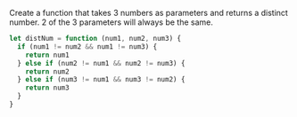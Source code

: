 Create a function that takes 3 numbers as parameters and returns a distinct number. 2 of the 3 parameters will always be the same.

```javascript
let distNum = function (num1, num2, num3) {
  if (num1 != num2 && num1 != num3) {
    return num1
  } else if (num2 != num1 && num2 != num3) {
    return num2
  } else if (num3 != num1 && num3 != num2) {
    return num3
  }
}
```
